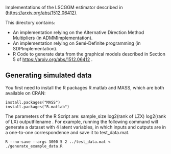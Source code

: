 Implementations of the LSCGGM estimator described in (https://arxiv.org/abs/1512.06412).

This directory contains:
  - An implementation relying on the Alternative Direction Method Multipliers (in ADMMImplementation).
  - An implementation relying on Semi-Definite programming (in SDPImplementation).
  - R Code to generate data from the graphical models described in Section 5 of https://arxiv.org/abs/1512.06412 .

## Generating simulated data

You first need to install the R packages R.matlab and MASS, which are both available on CRAN:
```
install.packages("MASS")
install.packages("R.matlab")
```

The parameters of the R Script are: sample_size log2(rank of LZX) log2(rank of LX) outputfilename .
For example, running the following command will generate a dataset with 4 latent variables, in which inputs and outputs are in a one-to-one correspondence and save it to test_data.mat.
```
R --no-save --args 3000 5 2 ../test_data.mat < ./generate_example_data.R 
```
